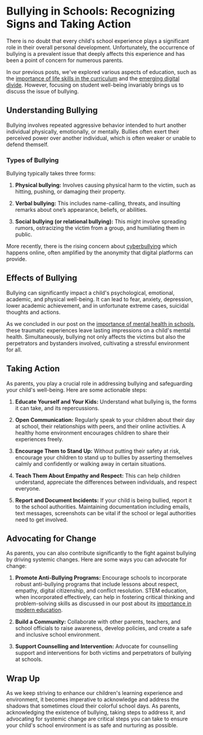 # Bullying in Schools: Recognizing Signs and Taking Action

There is no doubt that every child's school experience plays a significant role in their overall personal development. Unfortunately, the occurrence of bullying is a prevalent issue that deeply affects this experience and has been a point of concern for numerous parents.

In our previous posts, we've explored various aspects of education, such as the [importance of life skills in the curriculum](/xedublogeducation-fundamentals/the-overlooked-importance-of-life-skills-in-curriculum.md) and the [emerging digital divide](/modern-challenges/addressing-the-digital-divide-ensuring-equal-access.md). However, focusing on student well-being invariably brings us to discuss the issue of bullying.

## Understanding Bullying

Bullying involves repeated aggressive behavior intended to hurt another individual physically, emotionally, or mentally. Bullies often exert their perceived power over another individual, which is often weaker or unable to defend themself.

### Types of Bullying

Bullying typically takes three forms:

1. **Physical bullying:** Involves causing physical harm to the victim, such as hitting, pushing, or damaging their property.

2. **Verbal bullying:** This includes name-calling, threats, and insulting remarks about one’s appearance, beliefs, or abilities.

3. **Social bullying (or relational bullying):** This might involve spreading rumors, ostracizing the victim from a group, and humiliating them in public.

More recently, there is the rising concern about [cyberbullying](/xedublogmodern-challenges/the-challenge-of-cyberbullying-in-the-digital-age.md) which happens online, often amplified by the anonymity that digital platforms can provide.

## Effects of Bullying 

Bullying can significantly impact a child's psychological, emotional, academic, and physical well-being. It can lead to fear, anxiety, depression, lower academic achievement, and in unfortunate extreme cases, suicidal thoughts and actions. 

As we concluded in our post on the [importance of mental health in schools](/xedublogstudent-well-being/addressing-mental-health-in-schools.md), these traumatic experiences leave lasting impressions on a child's mental health. Simultaneously, bullying not only affects the victims but also the perpetrators and bystanders involved, cultivating a stressful environment for all.

## Taking Action

As parents, you play a crucial role in addressing bullying and safeguarding your child's well-being. Here are some actionable steps:

1. **Educate Yourself and Your Kids:** Understand what bullying is, the forms it can take, and its repercussions.

2. **Open Communication:** Regularly speak to your children about their day at school, their relationships with peers, and their online activities. A healthy home environment encourages children to share their experiences freely.

3. **Encourage Them to Stand Up:** Without putting their safety at risk, encourage your children to stand up to bullies by asserting themselves calmly and confidently or walking away in certain situations.

4. **Teach Them About Empathy and Respect:** This can help children understand, appreciate the differences between individuals, and respect everyone.

5. **Report and Document Incidents:** If your child is being bullied, report it to the school authorities. Maintaining documentation including emails, text messages, screenshots can be vital if the school or legal authorities need to get involved.

## Advocating for Change 

As parents, you can also contribute significantly to the fight against bullying by driving systemic changes. Here are some ways you can advocate for change:

1. **Promote Anti-Bullying Programs:** Encourage schools to incorporate robust anti-bullying programs that include lessons about respect, empathy, digital citizenship, and conflict resolution. STEM education, when incorporated effectively, can help in fostering critical thinking and problem-solving skills as discussed in our post about its [importance in modern education](/xedublogskill-development/the-importance-of-stem-education-in-the-modern-world.md). 

2. **Build a Community:** Collaborate with other parents, teachers, and school officials to raise awareness, develop policies, and create a safe and inclusive school environment.

3. **Support Counselling and Intervention:** Advocate for counselling support and interventions for both victims and perpetrators of bullying at schools.

## Wrap Up

As we keep striving to enhance our children's learning experience and environment, it becomes imperative to acknowledge and address the shadows that sometimes cloud their colorful school days. As parents, acknowledging the existence of bullying, taking steps to address it, and advocating for systemic change are critical steps you can take to ensure your child's school environment is as safe and nurturing as possible.